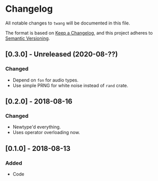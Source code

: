 # Changelog
All notable changes to `twang` will be documented in this file.

The format is based on [Keep a Changelog](https://keepachangelog.com/en/1.0.0/),
and this project adheres to [Semantic Versioning](https://github.com/AldaronLau/semver).

## [0.3.0] - Unreleased (2020-08-??)
### Changed
- Depend on `fon` for audio types.
- Use simple PRNG for white noise instead of `rand` crate.

## [0.2.0] - 2018-08-16
### Changed
- Newtype'd everything.
- Uses operator overloading now.

## [0.1.0] - 2018-08-13
### Added
- Code

